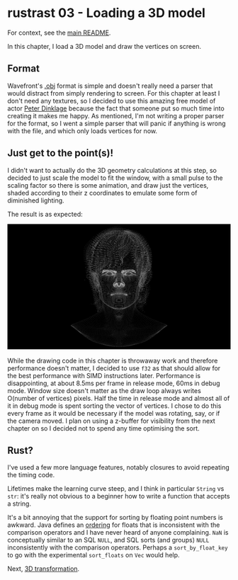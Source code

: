 rustrast 03 - Loading a 3D model
================================

For context, see the [main README](../).

In this chapter, I load a 3D model and draw the vertices on screen.

Format
------

Wavefront's [.obj](https://en.wikipedia.org/wiki/Wavefront_.obj_file) format is simple and doesn't really need a parser
that would distract from simply rendering to screen. For this chapter at least I don't need any textures, so I decided
to use this amazing free model of actor
[Peter Dinklage](https://www.turbosquid.com/3d-models/3d-peter-dinklage-likeness-portrait-2092437) because the fact
that someone put so much time into creating it makes me happy. As mentioned, I'm not writing a proper parser for the
format, so I went a simple parser that will panic if anything is wrong with the file, and which only loads vertices for
now.

Just get to the point(s)!
-------------------------

I didn't want to actually do the 3D geometry calculations at this step, so decided to just scale the model to fit the
window, with a small pulse to the scaling factor so there is some animation, and draw just the vertices, shaded
according to their z coordinates to emulate some form of diminished lighting.

The result is as expected:

![The vertices](./screenshot.png)

While the drawing code in this chapter is throwaway work and therefore performance doesn't matter, I decided to use
`f32` as that should allow for the best performance with SIMD instructions later. Performance is disappointing, at
about 8.5ms per frame in release mode, 60ms in debug mode. Window size doesn't matter as the draw loop always writes
O(number of vertices) pixels. Half the time in release mode and almost all of it in debug mode is spent sorting the
vector of vertices. I chose to do this every frame as it would be necessary if the model was rotating, say, or if the
camera moved. I plan on using a z-buffer for visibility from the next chapter on so I decided not to spend any time
optimising the sort.

Rust?
-----

I've used a few more language features, notably closures to avoid repeating the timing code.

Lifetimes make the learning curve steep, and I think in particular `String` vs `str`: it's really not obvious to a
beginner how to write a function that accepts a string.

It's a bit annoying that the support for sorting by floating point numbers is awkward. Java defines an
[ordering](https://docs.oracle.com/en/java/javase/17/docs/api/java.base/java/lang/Float.html#compareTo(java.lang.Float))
for floats that is inconsistent with the comparison operators and I have never heard of anyone complaining. `NaN` is
conceptually similar to an SQL `NULL`, and SQL sorts (and groups) `NULL` inconsistently with the comparison operators.
Perhaps a `sort_by_float_key` to go with the experimental `sort_floats` on `Vec` would help.

Next, [3D transformation](../rustrast-04/).
